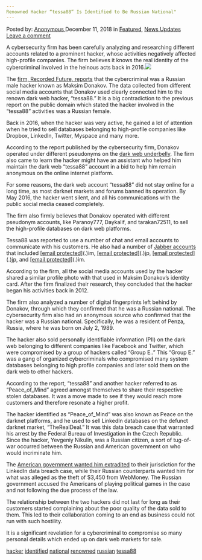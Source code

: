 ```yaml
---
Renowned Hacker “tessa88” Is Identified to Be Russian National"
---
```

<article class="post-listing post-27547 post type-post status-publish format-standard has-post-thumbnail hentry 
 tag-hacker tag-identified tag-national tag-renowned tag-russian tag-tessa88">
<div class="post-inner">
<span>Posted by: <a href="https://www.deepdotweb.com/author/anony/" title="">Anonymous </a></span>
<span>December 11, 2018</span>
<span>in <a href="https://www.deepdotweb.com/category/deepdot-news/" rel="category tag">Featured</a>, <a href="https://www.deepdotweb.com/category/news-updates/" rel="category tag">News Updates</a></span>
<span><a href="https://www.deepdotweb.com/2018/12/11/renowned-hacker-tessa88-is-identified-to-be-russian-national/#respond">Leave a comment</a></span>


<p>A cybersecurity firm has been carefully analyzing and researching different accounts related to a prominent hacker, whose activities negatively affected high-profile companies. The firm believes it knows the real identity of the cybercriminal involved in the heinous acts back in 2016.<img class="wp-image-27554 aligncenter" src="/imgs/2018/12/word-image-16.jpeg" srcset="/imgs/2018/12/word-image-16.jpeg 660w, /imgs/2018/12/word-image-16-300x150.jpeg 300w" sizes="(max-width: 660px) 100vw, 660px" /></p>
<p>The <a href="https://www.recordedfuture.com/tessa88-identity-revealed/">firm, Recorded Future, reports</a> that the cybercriminal was a Russian male hacker known as Maksim Donakov. The data collected from different social media accounts that Donakov used clearly connected him to the renown dark web hacker, “tessa88.” It is a big contradiction to the previous report on the public domain which stated the hacker involved in the “tessa88” activities was a Russian female.</p>
<p>Back in 2016, when the hacker was very active, he gained a lot of attention when he tried to sell databases belonging to high-profile companies like Dropbox, LinkedIn, Twitter, Myspace and many more.</p>
<p>According to the report published by the cybersecurity firm, Donakov operated under different pseudonyms on the <a href="https://www.deepdotweb.com/2013/10/28/updated-llist-of-hidden-marketplaces-tor-i2p/">dark web underbelly</a>. The firm also came to learn the hacker might have an assistant who helped him maintain the dark web “tessa88” account in a bid to help him remain anonymous on the online internet platform.</p>
<p>For some reasons, the dark web account “tessa88” did not stay online for a long time, as most darknet markets and forums banned its operation. By May 2016, the hacker went silent, and all his communications with the public social media ceased completely.</p>
<p>The firm also firmly believes that Donakov operated with different pseudonym accounts, like Paranoy777, Daykalif, and tarakan72511, to sell the high-profile databases on dark web platforms.</p>
<p>Tessa88 was reported to use a number of chat and email accounts to communicate with his customers. He also had a number of <a href="https://www.deepdotweb.com/2015/05/17/tutorial-xmppjabber-otr/">Jabber accounts</a> that included <a href="/cdn-cgi/l/email-protection" class="__cf_email__" data-cfemail="2551405656441d1d65405d55494a4c51">[email&#160;protected]</a>(.)im, <a href="/cdn-cgi/l/email-protection" class="__cf_email__" data-cfemail="f98d9c8a8a98c1c1b981948989">[email&#160;protected]</a>(.)jp, <a href="/cdn-cgi/l/email-protection" class="__cf_email__" data-cfemail="aec3dcc8dccbcbc3cfc0999999eed6c3dede">[email&#160;protected]</a>(.)jp, and <a href="/cdn-cgi/l/email-protection" class="__cf_email__" data-cfemail="543035263f273d303133383b36353814312c24383b3d20">[email&#160;protected]</a>(.)im.</p>
<p>According to the firm, all the social media accounts used by the hacker shared a similar profile photo with that used in Maksim Donakov’s identity card. After the firm finalized their research, they concluded that the hacker began his activities back in 2012.</p>
<p>The firm also analyzed a number of digital fingerprints left behind by Donakov, through which they confirmed that he was a Russian national. The cybersecurity firm also had an anonymous source who confirmed that the hacker was a Russian national. Specifically, he was a resident of Penza, Russia, where he was born on July 2, 1989.</p>
<p>The hacker also sold personally identifiable information (PII) on the dark web belonging to different companies like Facebook and Twitter, which were compromised by a group of hackers called “Group E..” This “Group E.” was a gang of organized cybercriminals who compromised many system databases belonging to high profile companies and later sold them on the dark web to other hackers.</p>
<p>According to the report, “tessa88” and another hacker referred to as “Peace_of_Mind” agreed amongst themselves to share their respective stolen databases. It was a move made to see if they would reach more customers and therefore resonate a higher profit.</p>
<p>The hacker identified as “Peace_of_Mind” was also known as Peace on the darknet platforms, and he used to sell LinkedIn databases on the defunct darknet market, “TheRealDeal.” It was this data breach case that warranted his arrest by the Federal Bureau of Investigation in the Czech Republic. Since the hacker, Yevgeniy Nikulin, was a Russian citizen, a sort of tug-of-war occurred between the Russian and American government on who would incriminate him.</p>
<p>The <a href="https://www.deepdotweb.com/2017/06/22/czech-court-approves-extradition-linkedin-hacker-us-russia/">American government wanted him extradited</a> to their jurisdiction for the LinkedIn data breach case, while their Russian counterparts wanted him for what was alleged as the theft of $3,450 from WebMoney. The Russian government accused the Americans of playing political games in the case and not following the due process of the law.</p>
<p>The relationship between the two hackers did not last for long as their customers started complaining about the poor quality of the data sold to them. This led to their collaboration coming to an end as business could not run with such hostility.</p>
<p>It is a significant revelation for a cybercriminal to compromise so many personal details which ended up on dark web markets for sale.</p>
</div>
<a href="https://www.deepdotweb.com/tag/hacker/" rel="tag">hacker</a> <a href="https://www.deepdotweb.com/tag/identified/" rel="tag">identified</a> <a href="https://www.deepdotweb.com/tag/national/" rel="tag">national</a> <a href="https://www.deepdotweb.com/tag/renowned/" rel="tag">renowned</a> <a href="https://www.deepdotweb.com/tag/russian/" rel="tag">russian</a> <a href="https://www.deepdotweb.com/tag/tessa88/" rel="tag">tessa88</a></span> <span style="display:none" class="updated">2018-12-11<a href="https://www.deepdotweb.com/author/anony/" title="Posts by Anonymous" rel="author">Anonymous</a></strong></div>

